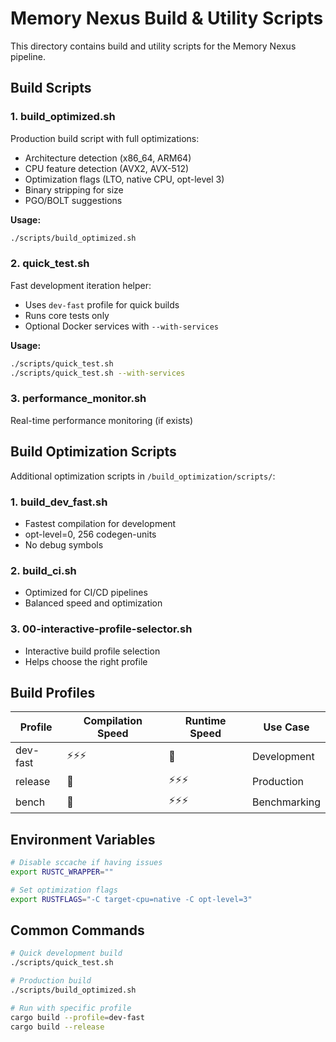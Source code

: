 # Memory Nexus Build & Utility Scripts

This directory contains build and utility scripts for the Memory Nexus pipeline.

## Build Scripts

### 1. **build_optimized.sh**
Production build script with full optimizations:
- Architecture detection (x86_64, ARM64)
- CPU feature detection (AVX2, AVX-512)
- Optimization flags (LTO, native CPU, opt-level 3)
- Binary stripping for size
- PGO/BOLT suggestions

**Usage:**
```bash
./scripts/build_optimized.sh
```

### 2. **quick_test.sh**
Fast development iteration helper:
- Uses `dev-fast` profile for quick builds
- Runs core tests only
- Optional Docker services with `--with-services`

**Usage:**
```bash
./scripts/quick_test.sh
./scripts/quick_test.sh --with-services
```

### 3. **performance_monitor.sh**
Real-time performance monitoring (if exists)

## Build Optimization Scripts

Additional optimization scripts in `/build_optimization/scripts/`:

### 1. **build_dev_fast.sh**
- Fastest compilation for development
- opt-level=0, 256 codegen-units
- No debug symbols

### 2. **build_ci.sh**
- Optimized for CI/CD pipelines
- Balanced speed and optimization

### 3. **00-interactive-profile-selector.sh**
- Interactive build profile selection
- Helps choose the right profile

## Build Profiles

| Profile | Compilation Speed | Runtime Speed | Use Case |
|---------|------------------|---------------|----------|
| dev-fast | ⚡⚡⚡ | 🐢 | Development |
| release | 🐢 | ⚡⚡⚡ | Production |
| bench | 🐢 | ⚡⚡⚡ | Benchmarking |

## Environment Variables

```bash
# Disable sccache if having issues
export RUSTC_WRAPPER=""

# Set optimization flags
export RUSTFLAGS="-C target-cpu=native -C opt-level=3"
```

## Common Commands

```bash
# Quick development build
./scripts/quick_test.sh

# Production build
./scripts/build_optimized.sh

# Run with specific profile
cargo build --profile=dev-fast
cargo build --release
```